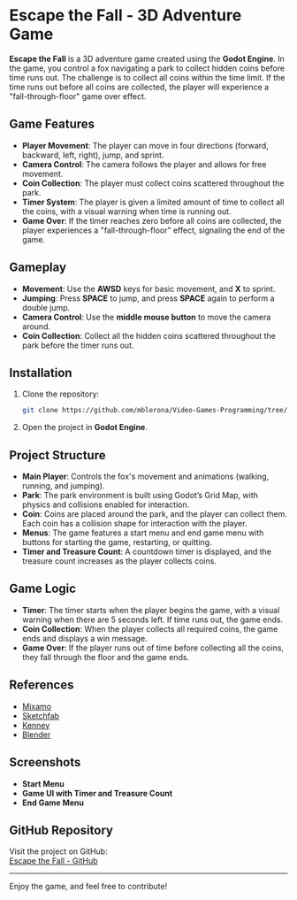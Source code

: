 # Escape the Fall - 3D Adventure Game

**Escape the Fall** is a 3D adventure game created using the **Godot Engine**. In the game, you control a fox navigating a park to collect hidden coins before time runs out. The challenge is to collect all coins within the time limit. If the time runs out before all coins are collected, the player will experience a "fall-through-floor" game over effect.

## Game Features

- **Player Movement**: The player can move in four directions (forward, backward, left, right), jump, and sprint.
- **Camera Control**: The camera follows the player and allows for free movement.
- **Coin Collection**: The player must collect coins scattered throughout the park.
- **Timer System**: The player is given a limited amount of time to collect all the coins, with a visual warning when time is running out.
- **Game Over**: If the timer reaches zero before all coins are collected, the player experiences a "fall-through-floor" effect, signaling the end of the game.

## Gameplay

- **Movement**: Use the **AWSD** keys for basic movement, and **X** to sprint.
- **Jumping**: Press **SPACE** to jump, and press **SPACE** again to perform a double jump.
- **Camera Control**: Use the **middle mouse button** to move the camera around.
- **Coin Collection**: Collect all the hidden coins scattered throughout the park before the timer runs out.

## Installation

1. Clone the repository:
    ```bash
    git clone https://github.com/mblerona/Video-Games-Programming/tree/main/BonusHomework
    ```
2. Open the project in **Godot Engine**.

## Project Structure

- **Main Player**: Controls the fox's movement and animations (walking, running, and jumping).
- **Park**: The park environment is built using Godot’s Grid Map, with physics and collisions enabled for interaction.
- **Coin**: Coins are placed around the park, and the player can collect them. Each coin has a collision shape for interaction with the player.
- **Menus**: The game features a start menu and end game menu with buttons for starting the game, restarting, or quitting.
- **Timer and Treasure Count**: A countdown timer is displayed, and the treasure count increases as the player collects coins.

## Game Logic

- **Timer**: The timer starts when the player begins the game, with a visual warning when there are 5 seconds left. If time runs out, the game ends.
- **Coin Collection**: When the player collects all required coins, the game ends and displays a win message.
- **Game Over**: If the player runs out of time before collecting all the coins, they fall through the floor and the game ends.

## References

- [Mixamo](https://www.mixamo.com/)
- [Sketchfab](https://sketchfab.com/)
- [Kenney](https://kenney.nl/)
- [Blender](https://www.blender.org/)

## Screenshots

- **Start Menu**  
- **Game UI with Timer and Treasure Count**
- **End Game Menu**


## GitHub Repository

Visit the project on GitHub:  
[Escape the Fall - GitHub](https://github.com/mblerona/Video-Games-Programming/tree/main/BonusHomework)

---

Enjoy the game, and feel free to contribute!
